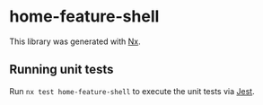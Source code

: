 # home-feature-shell

This library was generated with [Nx](https://nx.dev).

## Running unit tests

Run `nx test home-feature-shell` to execute the unit tests via [Jest](https://jestjs.io).

